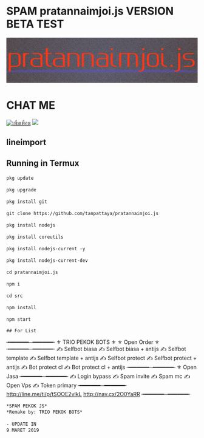 # SPAM pratannaimjoi.js VERSION BETA TEST
[![TrioPekokBots](/IMG_20190912_020132.jpg)]( )

# CHAT ME

<a href="http://nav.cx/2O0YaRR"><img src=
"https://scdn.line-apps.com/n/line_add_friends/btn/th.png" 
alt="เพิ่มเพื่อน" height="36" border="0"></a>
<img src="https://qr-official.line.me/sid/M/559mlhga.png">
##   lineimport
<div class="line-it-button" data-lang="th" 
data-type="share-b" data-ver="3" 
data-url="https://api.line.me/v2/bot/message/reply" 
data-color="default" 
data-size="small" data-count="true" 
style="display: none;"></div>
 <script src="https://d.line-scdn.net/r/web/social-plugin/js/thirdparty/loader.min.js" 
async="async" defer="defer"></script>
<div class="line-it-button" data-lang="th" 
data-type="friend" data-lineid="@ 559mlhga" 
data-count="true" data-home="true" style="display: none;"></div>
 <script src="https://d.line-scdn.net/r/web/social-plugin/js/thirdparty/loader.min.js" 
async="async" defer="defer"></script>
<div class="line-it-button" data-lang="th" 
data-type="like" 
data-url="https://api.line.me/v2/bot/message/reply" 
data-share="true" style="display: none;"></div>
 <script src="https://d.line-scdn.net/r/web/social-plugin/js/thirdparty/loader.min.js" 
async="async" defer="defer"></script>

## Running in Termux

 `pkg update`

 `pkg upgrade`

 `pkg install git`

 `git clone https://github.com/tanpattaya/pratannaimjoi.js`

 `pkg install nodejs`

 `pkg install coreutils`

 `pkg install nodejs-current -y`

 `pkg install nodejs-current-dev`

 `cd pratannaimjoi.js`

 `npm i`

 `cd src`

 `npm install`

 `npm start`

```
## For List
```
╼━━━━━━─━━━━━━╾
⚜ TRIO PEKOK BOTS ⚜
⚜ Open Order ⚜
╼━━━━━━─━━━━━━╾
✍ Selfbot biasa
✍ Selfbot biasa + antijs
✍ Selfbot template
✍ Selfbot template + antijs
✍ Selfbot protect
✍ Selfbot protect + antijs
✍ Bot protect cl
✍ Bot protect cl + antijs
╼━━━━━━─━━━━━━╾
⚜ Open Jasa
╼━━━━━━─━━━━━━╾
✍ Login bypass
✍ Spam invite
✍ Spam mc
✍ Open Vps 
✍ Token primary 
╼━━━━━━─━━━━━━╾
http://line.me/ti/p/tSOOE2vIkL
http://nav.cx/2O0YaRR
╼━━━━━━─━━━━━━╾

```
*SPAM PEKOK JS*
*Remake by: TRIO PEKOK BOTS*

- UPDATE IN
9 MARET 2019
